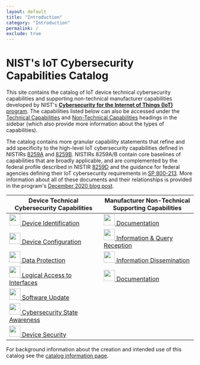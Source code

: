 ```yaml
---
layout: default
title: "Introduction"
category: "Introduction"
permalink: /
exclude: true
---
```


# NIST's IoT Cybersecurity Capabilities Catalog

This site contains the catalog of IoT device technical cybersecurity capabilities and supporting non-technical manufacturer capabilities developed by NIST's [**Cybersecurity for the Internet of Things (IoT)** program](https://www.nist.gov/programs-projects/nist-cybersecurity-iot-program).  The capabilities listed below can also be accessed under the [Technical Capabilities](https://pages.nist.gov/IoT-Device-Cybersecurity-Requirement-Catalogs/technical/) and [Non-Technical Capabilities](https://pages.nist.gov/IoT-Device-Cybersecurity-Requirement-Catalogs/nontechnical/) headings in the sidebar (which also provide more information about the types of capabilities).

The catalog contains more granular capability statements that refine and add specificity to the high-level IoT cybersecurity capabilities defined in NISTIRs [8259A](https://doi.org/10.6028/NIST.IR.8259A) and [8259B](https://csrc.nist.gov/publications/detail/nistir/8259b/draft). NISTIRs 8259A/B contain core baselines of capabilities that are broadly applicable, and are complemented by the federal profile described in NISTIR [8259D](https://csrc.nist.gov/publications/detail/nistir/8259d/draft) and the guidance for federal agencies defining their IoT cybersecurity requirements in [SP 800-213](https://csrc.nist.gov/publications/detail/sp/800-213/draft). More information about all of these documents and their relationships is provided in the program's [December 2020 blog post](https://www.nist.gov/blogs/cybersecurity-insights/rounding-your-iot-security-requirements-draft-nist-guidance-federal). 


| Device Technical<br>Cybersecurity Capabilities | Manufacturer Non-Technical<br>Supporting Capabilities |
| --- | --- |
| [<img src="{{site.baseurl}}/{{page.collection}}/images/Device_Identification.png" width="30px"> Device Identification](../_Technical/identity.md) | [<img src="{{site.baseurl}}/{{page.collection}}/images/Documentation.png" width="30px"> Documentation](../_Nontechnical/manufacturer_documentation.md)
| [<img src="{{site.baseurl}}/{{page.collection}}/images/Device_Configuration.png" width="30px"> Device Configuration](../_Technical/configuration.md) | [<img src="{{site.baseurl}}/{{page.collection}}/images/Information_Querry.png" width="30px"> Information & Query Reception](../_Nontechnical/manufacturer_query.md) |
| [<img src="{{site.baseurl}}/{{page.collection}}/images/Data_Protection.png" width="30px"> Data Protection](../_Technical/protection.md) | [<img src="{{site.baseurl}}/{{page.collection}}/images/Information_Dissemination.png" width="30px"> Information Dissemination](../_Nontechnical/manufacturer_information.md) |
| [<img src="{{site.baseurl}}/{{page.collection}}/images/Access_to_Interfaces.png" width="30px"> Logical Access to Interfaces](../_Technical/logical.md) | [<img src="{{site.baseurl}}/{{page.collection}}/images/Education_Awareness.png" width="30px"> Documentation](../_Nontechnical/manufacturer_education.md) |
| [<img src="{{site.baseurl}}/{{page.collection}}/images/Software_Update.png" width="30px"> Software Update](../_Technical/update.md) | | 
|[<img src="{{site.baseurl}}/{{page.collection}}/images/Cybersecurity_Awareness.png" width="30px"> Cybersecurity State Awareness](../_Technical/state.md) | |
|[<img src="{{site.baseurl}}/{{page.collection}}/images/Device_Configuration.png" width="30px"> Device Security](../_Technical/security.md) |  |

For background information about the creation and intended use of this catalog see the [catalog information page](catalog.md).

